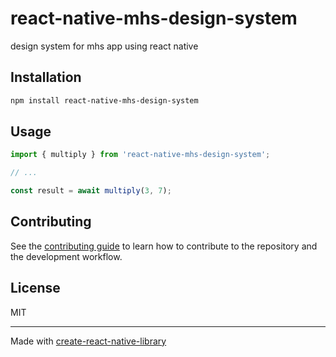 # react-native-mhs-design-system

design system for mhs app using react native

## Installation

```sh
npm install react-native-mhs-design-system
```

## Usage


```js
import { multiply } from 'react-native-mhs-design-system';

// ...

const result = await multiply(3, 7);
```


## Contributing

See the [contributing guide](CONTRIBUTING.md) to learn how to contribute to the repository and the development workflow.

## License

MIT

---

Made with [create-react-native-library](https://github.com/callstack/react-native-builder-bob)
